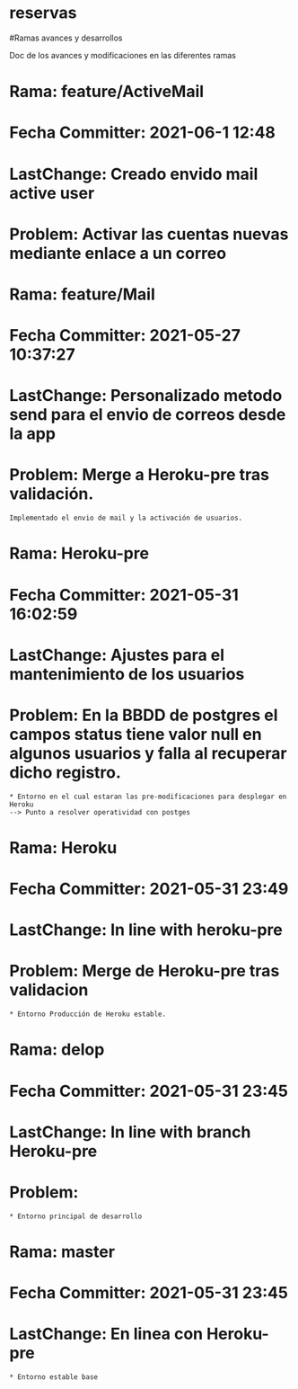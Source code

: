 # reservas


#Ramas avances y desarrollos

Doc de los avances y modificaciones en las diferentes ramas

# Rama: feature/ActiveMail
# Fecha Committer: 2021-06-1 12:48
# LastChange: Creado envido mail active user
# Problem: Activar las cuentas nuevas mediante enlace a un correo
	

# Rama: feature/Mail
# Fecha Committer: 2021-05-27 10:37:27
# LastChange: Personalizado metodo send para el envio de correos desde la app
# Problem: Merge a Heroku-pre tras validación.
	Implementado el envio de mail y la activación de usuarios.
	
# Rama: Heroku-pre
# Fecha Committer: 2021-05-31 16:02:59
# LastChange: Ajustes para el mantenimiento de los usuarios
# Problem: En la BBDD de postgres el campos status tiene valor null en algunos usuarios y falla al recuperar dicho registro.
	* Entorno en el cual estaran las pre-modificaciones para desplegar en Heroku
	--> Punto a resolver operatividad con postges
	

# Rama: Heroku
# Fecha Committer: 2021-05-31 23:49
# LastChange: In line with heroku-pre
# Problem: Merge de Heroku-pre tras validacion
	* Entorno Producción de Heroku estable.
	
	
# Rama: delop
# Fecha Committer: 2021-05-31 23:45
# LastChange: In line with branch Heroku-pre
# Problem:
	* Entorno principal de desarrollo
	
# Rama: master
# Fecha Committer: 2021-05-31 23:45
# LastChange: En linea con Heroku-pre
	* Entorno estable base